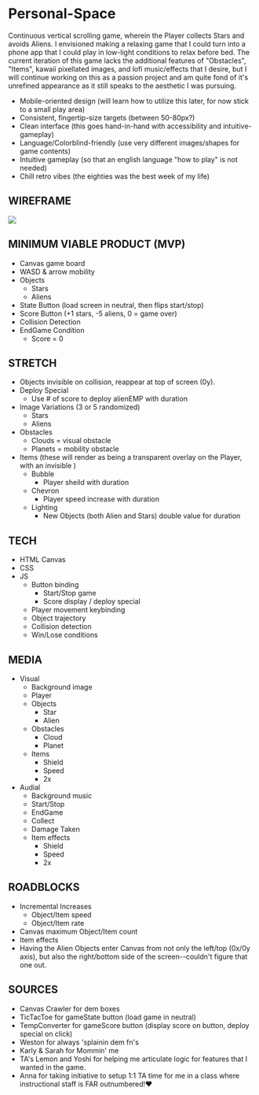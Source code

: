 # Personal-Space

Continuous vertical scrolling game, wherein the Player collects Stars and avoids Aliens. I envisioned making a relaxing game that I could turn into a phone app that I could play in low-light conditions to relax before bed. The current iteration of this game lacks the additional features of "Obstacles", "Items", kawaii pixellated images, and lofi music/effects that I desire, but I will continue working on this as a passion project and am quite fond of it's unrefined appearance as it still speaks to the aesthetic I was pursuing.

* Mobile-oriented design (will learn how to utilize this later, for now stick to a small play area)
* Consistent, fingertip-size targets (between 50-80px?)
* Clean interface (this goes hand-in-hand with accessibility and intuitive-gameplay)
* Language/Colorblind-friendly (use very different images/shapes for game contents)
* Intuitive gameplay (so that an english language "how to play" is not needed)
* Chill retro vibes (the eighties was the best week of my life)
## WIREFRAME
![](https://i.imgur.com/IwWzCY5.jpg)
## MINIMUM VIABLE PRODUCT (MVP)
* Canvas game board
* WASD & arrow mobility
* Objects
    * Stars
    * Aliens
* State Button (load screen in neutral, then flips start/stop)
* Score Button (+1 stars, -5 aliens, 0 = game over)
* Collision Detection
* EndGame Condition
    * Score = 0
## STRETCH
* Objects invisible on collision, reappear at top of screen (0y).
* Deploy Special
    * Use # of score to deploy alienEMP with duration
* Image Variations (3 or 5 randomized)
    * Stars
    * Aliens
* Obstacles
    * Clouds = visual obstacle
    * Planets = mobility obstacle
* Items (these will render as being a transparent overlay on the Player, with an invisible )
    * Bubble
        * Player sheild with duration
    * Chevron
        * Player speed increase with duration
    * Lighting
        * New Objects (both Alien and Stars) double value for duration
## TECH
* HTML Canvas
* CSS
* JS
    * Button binding
        * Start/Stop game 
        * Score display / deploy special
    * Player movement keybinding
    * Object trajectory
    * Collision detection
    * Win/Lose conditions
## MEDIA
* Visual
    * Background image
    * Player
    * Objects
        * Star
        * Alien
    * Obstacles
        * Cloud
        * Planet
    * Items
        * Shield
        * Speed
        * 2x
* Audial
    * Background music
    * Start/Stop
    * EndGame
    * Collect
    * Damage Taken
    * Item effects
        * Shield
        * Speed
        * 2x
## ROADBLOCKS
* Incremental Increases
    * Object/Item speed
    * Object/Item rate
* Canvas maximum Object/Item count
* Item effects
* Having the Alien Objects enter Canvas from not only the left/top (0x/0y axis), but also the right/bottom side of the screen--couldn't figure that one out.
## SOURCES
* Canvas Crawler for dem boxes
* TicTacToe for gameState button (load game in neutral)
* TempConverter for gameScore button (display score on button, deploy special on click)
* Weston for always 'splainin dem fn's
* Karly & Sarah for Mommin' me
* TA's Lemon and Yoshi for helping me articulate logic for features that I wanted in the game.
* Anna for taking initiative to setup 1:1 TA time for me in a class where instructional staff is FAR outnumbered!❤️